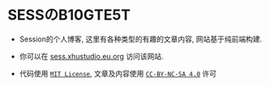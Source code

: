 # SЕSSのB10GТЕ5Т

- Session的个人博客, 这里有各种类型的有趣的文章内容, 网站基于纯前端构建.

- 你可以在 [sess.xhustudio.eu.org](https://sess.xhustudio.eu.org/) 访问该网站.

- 代码使用 [`MIT License`](LICENSE.txt), 文章及内容使用 [`CC-BY-NC-SA 4.0`](https://creativecommons.org/licenses/by-nc-sa/4.0/) 许可
